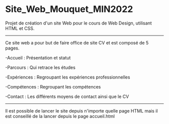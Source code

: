 # Site_Web_Mouquet_MIN2022
Projet de création d'un site Web pour le cours de Web Design, utilisant HTML et CSS.

*****************************************************************************************************************
Ce site web a pour but de faire office de site CV et est composé de 5 pages.

-Accueil : Présentation et statut

-Parcours : Qui retrace les études

-Expériences : Regroupant les expériences professionnelles

-Compétences : Regroupant les compétences

-Contact : Les différents moyens de contact ainsi que le CV


******************************************************************************************************************

Il est possible de lancer le site depuis n'importe quelle page HTML mais il est conseillé de la lancer depuis le page accueil.html





